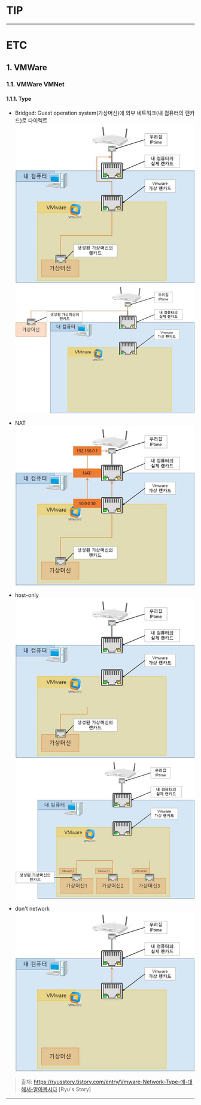 # TIP
---


# ETC
## 1. VMWare
### 1.1. VMWare VMNet
#### 1.1.1. Type
- Bridged: Guest operation system(가상머신)에 외부 네트워크(내 컴퓨터의 랜카드)로 다이렉트  
![bridged_1](./../img/bridged_1.png)  
![bridged_2](./../img/bridged_2.png)  

- NAT  
![nat](./../img/nat.png)  

- host-only  
![host-only](./../img/host-only_1.png)  
![host-only](./../img/host-only_2.png)  

- don't network  
![don't network](./../img/don'tNetwork.png)  
		
> 출처: https://ryusstory.tistory.com/entry/Vmware-Network-Type-에-대해서-알아봅시다 [Ryu's Story]
---

